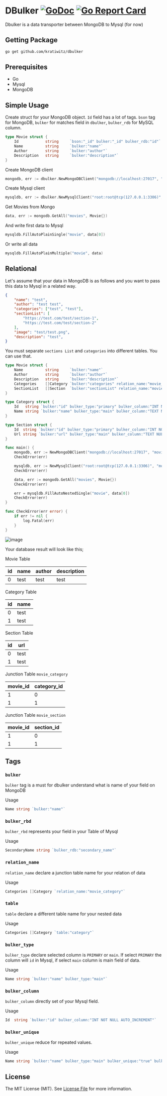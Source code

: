 # DBulker [![GoDoc](https://godoc.org/github.com/kratiwitz/dbulker?status.svg)](http://godoc.org/github.com/kratiwitz/dbulker) [![Go Report Card](https://goreportcard.com/badge/github.com/kratiwitz/dbulker)](https://goreportcard.com/report/github.com/kratiwitz/dbulker)

Dbulker is a data transporter between MongoDB to Mysql (for now)

## Getting Package

```sh
go get github.com/kratiwitz/dbulker
```

## Prerequisites
- Go
- Mysql
- MongoDB

## Simple Usage
Create struct for your MongoDB object. `Id` field has a lot of tags. `bson` tag for MongoDB, `bulker` for matches field in `dbulker`, `bulker_rdb` for MySQL column.
```go
type Movie struct { 
	Id            string     `bson:"_id" bulker:"_id" bulker_rdb:"id"`
	Name          string     `bulker:"name"`
	Author        string     `bulker:"author"`
	Description   string     `bulker:"description"`
}
```

Create MongoDB client
```go
mongodb, err := dbulker.NewMongoDBClient("mongodb://localhost:27017", "movies")
```

Create Mysql client
```go
mysqldb, err := dbulker.NewMysqlClient("root:root@tcp(127.0.0.1:3306)", "movie")
```

Get Movies from Mongo
```go
data, err := mongodb.GetAll("movies", Movie{})
```

And write first data to Mysql
```go
mysqldb.FillAutoPlainSingle("movie", data[0])
```

Or write all data
```go
mysqldb.FillAutoPlainMultiple("movie", data)
```

## Relational
Let's assume that your data in MongoDB is as follows and you want to pass this data to Mysql in a related way.

```json
{
    "name": "test",
    "author": "test test",
    "categories": ["test", "test"],
    "sectionList": [
        "https://test.com/test/section-1",
        "https://test.com/test/section-2"
    ],
    "image": "test/test.png",
    "description": "test",
}
```

You must separate `sections List` and `categories` into different tables. You can use that.

```go
type Movie struct {
	Name          string     `bulker:"name"`
	Author        string     `bulker:"author"`
	Description   string     `bulker:"description"`
	Categories    []Category `bulker:"categories" relation_name:"movie_category" table:"category"`
	SectionList   []Section  `bulker:"sectionList" relation_name:"movie_section" table:"section"`
}

type Category struct {
	Id   string `bulker:"id" bulker_type:"primary" bulker_column:"INT NOT NULL AUTO_INCREMENT"`
	Name string `bulker:"name" bulker_type:"main" bulker_column:"TEXT NULL"`
}

type Section struct {
	Id  string `bulker:"id" bulker_type:"primary" bulker_column:"INT NOT NULL AUTO_INCREMENT"`
	Url string `bulker:"url" bulker_type:"main" bulker_column:"TEXT NULL"`
}

func main() {
	mongodb, err := NewMongoDBClient("mongodb://localhost:27017", "movie_db")
	CheckError(err)

	mysqldb, err := NewMysqlClient("root:root@tcp(127.0.0.1:3306)", "movie_db")
	CheckError(err)

	data, err := mongodb.GetAll("movies", Movie{})
	CheckError(err)

	err = mysqldb.FillAutoNestedSingle("movie", data[0])
	CheckError(err)
}

func CheckError(err error) {
	if err != nil {
		log.Fatal(err)
	}
}
```
![image](https://user-images.githubusercontent.com/11901620/134783432-5a563ef1-97f0-4214-bbf2-4f07ca1e323a.png)

Your database result will look like this;

Movie Table

| id | name | author | description |
| -- | ---- | ------ | ----------- |
| 0  | test | test   | test        |

Category Table

| id | name |
| -- | ---- |
| 0  | test |
| 1  | test |

Section Table

| id | url |
| -- | ---- |
| 0  | test |
| 1  | test |

Junction Table `movie_category`

| movie_id | category_id |
| -------- | ----------- |
| 1        | 0           |
| 1        | 1           |

Junction Table `movie_section`

| movie_id | section_id |
| -------- | ---------- |
| 1        | 0          |
| 1        | 1          |


## Tags
### `bulker`
`bulker` tag is a must for dbulker understand what is name of your field on MongoDB

Usage

```go
Name string `bulker:"name"`
```

### `bulker_rbd`
`bulker_rbd` represents your field in your Table of Mysql

Usage 
```go
SecondaryName string `bulker_rdb:"secondary_name"`
```

### `relation_name`
`relation_name` declare a junction table name for your relation of data

Usage 
```go
Categories []Category `relation_name:"movie_category"`
```

### `table`
`table` declare a different table name for your nested data

Usage 
```go
Categories []Category `table:"category"`
```

### `bulker_type`
`bulker_type` declare selected column is `PRIMARY` or `main`. If select `PRIMARY` the column will `id` in Mysql, if select `main` column is main field of data.

Usage 
```go
Name string `bulker:"name" bulker_type:"main"`
```

### `bulker_column`
`bulker_column` directly set of your Mysql field.

Usage 
```go
Id  string `bulker:"id" bulker_column:"INT NOT NULL AUTO_INCREMENT"`
```

### `bulker_unique`
`bulker_unique` reduce for repeated values.

Usage 
```go
Name string `bulker:"name" bulker_type:"main" bulker_unique:"true" bulker_column:"TEXT NULL"`
```

## License

The MIT License (MIT). See [License File](LICENSE) for more information.
